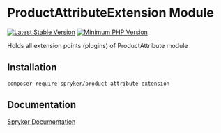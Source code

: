 # ProductAttributeExtension Module
[![Latest Stable Version](https://poser.pugx.org/spryker/product-attribute-extension/v/stable.svg)](https://packagist.org/packages/spryker/product-attribute-extension)
[![Minimum PHP Version](https://img.shields.io/badge/php-%3E%3D%208.3-8892BF.svg)](https://php.net/)

Holds all extension points (plugins) of ProductAttribute module

## Installation

```
composer require spryker/product-attribute-extension
```

## Documentation

[Spryker Documentation](https://docs.spryker.com)
